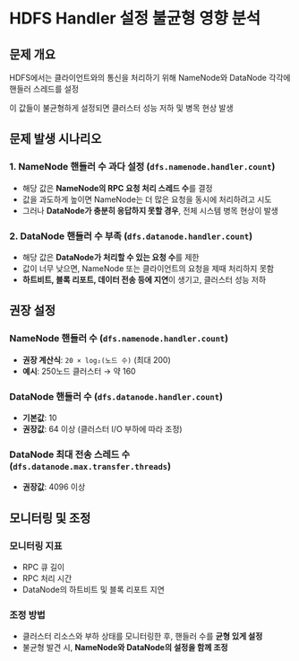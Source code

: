
# HDFS Handler 설정 불균형 영향 분석

## 문제 개요

HDFS에서는 클라이언트와의 통신을 처리하기 위해 NameNode와 DataNode 각각에 핸들러 스레드를 설정

이 값들이 불균형하게 설정되면 클러스터 성능 저하 및 병목 현상 발생

## 문제 발생 시나리오
### 1. NameNode 핸들러 수 과다 설정 (`dfs.namenode.handler.count`)
- 해당 값은 **NameNode의 RPC 요청 처리 스레드 수**를 결정
- 값을 과도하게 높이면 NameNode는 더 많은 요청을 동시에 처리하려고 시도
- 그러나 **DataNode가 충분히 응답하지 못할 경우**, 전체 시스템 병목 현상이 발생

### 2. DataNode 핸들러 수 부족 (`dfs.datanode.handler.count`)
- 해당 값은 **DataNode가 처리할 수 있는 요청 수**를 제한
- 값이 너무 낮으면, NameNode 또는 클라이언트의 요청을 제때 처리하지 못함
- **하트비트, 블록 리포트, 데이터 전송 등에 지연**이 생기고, 클러스터 성능 저하

## 권장 설정
### NameNode 핸들러 수 (`dfs.namenode.handler.count`)
- **권장 계산식**: `20 × log₂(노드 수)` (최대 200)
- **예시**: 250노드 클러스터 → 약 160

### DataNode 핸들러 수 (`dfs.datanode.handler.count`)
- **기본값**: 10
- **권장값**: 64 이상 (클러스터 I/O 부하에 따라 조정)

### DataNode 최대 전송 스레드 수 (`dfs.datanode.max.transfer.threads`)
- **권장값**: 4096 이상

## 모니터링 및 조정

### 모니터링 지표
- RPC 큐 길이
- RPC 처리 시간
- DataNode의 하트비트 및 블록 리포트 지연

### 조정 방법
- 클러스터 리소스와 부하 상태를 모니터링한 후, 핸들러 수를 **균형 있게 설정**
- 불균형 발견 시, **NameNode와 DataNode의 설정을 함께 조정**
